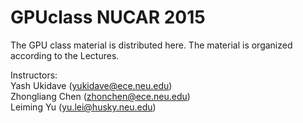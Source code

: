 # GPUclass NUCAR 2015

The GPU class material is distributed here. The material is organized 
according to the Lectures.

Instructors:<br>
Yash Ukidave    (yukidave@ece.neu.edu)<br>
Zhongliang Chen (zhonchen@ece.neu.edu)<br>
Leiming Yu      (yu.lei@husky.neu.edu)<br>
